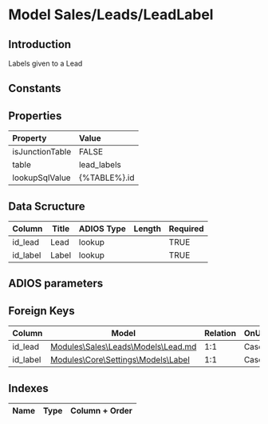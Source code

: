 # Model Sales/Leads/LeadLabel

## Introduction

Labels given to a Lead

## Constants

## Properties

| Property        | Value        |
| :-------------- | :----------- |
| isJunctionTable | FALSE        |
| table           | lead_labels  |
| lookupSqlValue  | {%TABLE%}.id |

## Data Scructure

| Column   | Title | ADIOS Type | Length | Required |
| -------- | ----- | ---------- | ------ | -------- |
| id_lead  | Lead  | lookup     |        | TRUE     |
| id_label | Label | lookup     |        | TRUE     |

## ADIOS parameters

## Foreign Keys

| Column   | Model                                                                        | Relation | OnUpdate | OnDelete |
| -------- | ---------------------------------------------------------------------------- | -------- | -------- | -------- |
| id_lead  | [Modules\Sales\Leads\Models\Lead.md](Lead.md)                                | 1:1      | Cascade  | Restrict |
| id_label | [Modules\Core\Settings\Models\Label](../../../Core/Settings/Models/Label.md) | 1:1      | Cascade  | Restrict |

## Indexes

| Name | Type | Column + Order |
| :--- | :--: | -------------: |
